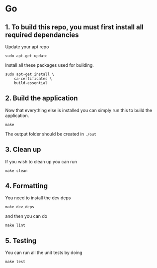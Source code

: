 # Go

## 1. To build this repo, you must first install all required dependancies

Update your apt repo

```
sudo apt-get update
```

Install all these packages used for building.

```
sudo apt-get install \
    ca-certificates \
    build-essential
```

## 2. Build the application

Now that everything else is installed you can simply run this to build the application.

```
make
```

The output folder should be created in `./out`

## 3. Clean up

If you wish to clean up you can run

```
make clean
```

## 4. Formatting

You need to install the dev deps

```
make dev_deps
```

and then you can do

```
make lint
```

## 5. Testing

You can run all the unit tests by doing

```
make test
```
